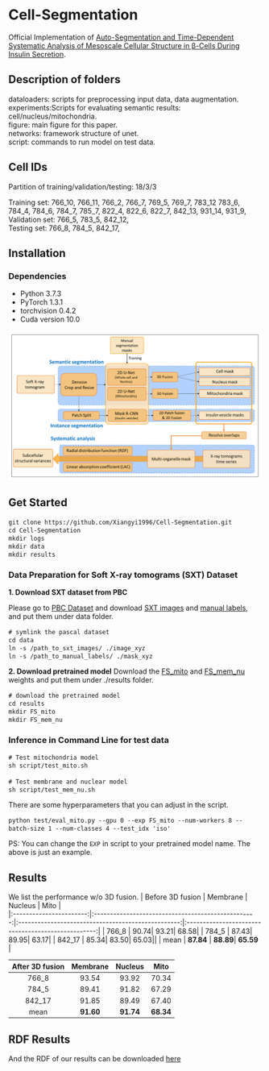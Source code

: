 # Cell-Segmentation
Official Implementation of [Auto-Segmentation and Time-Dependent Systematic Analysis of Mesoscale Cellular Structure in β-Cells During Insulin Secretion]().



## Description of folders
dataloaders: scripts for preprocessing input data, data augmentation.  
experiments:Scripts for evaluating semantic results: cell/nucleus/mitochondria.  
figure: main figure for this paper.  
networks: framework structure of unet.  
script: commands to run model on test data.  




## Cell IDs
Partition of training/validation/testing: 18/3/3

Training set: 766_10, 766_11, 766_2, 766_7, 769_5, 769_7, 783_12 783_6, 784_4, 784_6, 784_7, 785_7, 822_4, 822_6, 822_7, 842_13, 931_14, 931_9,   
Validation set: 766_5, 783_5, 842_12,  
Testing set: 766_8, 784_5, 842_17,  

## Installation

### Dependencies
* Python 3.7.3
* PyTorch 1.3.1
* torchvision 0.4.2
* Cuda version 10.0

![alt text](figure/Fig-1.jpg)


## Get Started
```
git clone https://github.com/Xiangyi1996/Cell-Segmentation.git
cd Cell-Segmentation
mkdir logs
mkdir data
mkdir results
```

### Data Preparation for Soft X-ray tomograms (SXT) Dataset
**1. Download SXT dataset from PBC**

Please go to [PBC Dataset](https://pbcconsortium.isrd.isi.edu/) and download [SXT images](https://drive.google.com/drive/folders/1ReftAgqdNtjqm5ZKe2rkoTYWYfz-s5vb?usp=sharing) and [manual labels](https://drive.google.com/drive/folders/1DCPRYQXFNRHMd5FFDtTr81hclttLgfC_?usp=sharing), and put them under data folder.
```
# symlink the pascal dataset
cd data
ln -s /path_to_sxt_images/ ./image_xyz
ln -s /path_to_manual_labels/ ./mask_xyz
```

**2. Download pretrained model**
Download the [FS_mito](https://drive.google.com/file/d/1RCwETRuUYfAURD8XXJ1RQVGOTIQavQuE/view?usp=sharing) 
and [FS_mem_nu](https://drive.google.com/file/d/1TRk_AWms32EFG-sqhfd4q4Td3ptmlxEp/view?usp=sharing)
weights and put them under ./results folder.
```
# download the pretrained model
cd results
mkdir FS_mito
mkdir FS_mem_nu
```

### Inference in Command Line for test data
```
# Test mitochondria model 
sh script/test_mito.sh

# Test membrane and nuclear model
sh script/test_mem_nu.sh
```
There are some hyperparameters that you can adjust in the script.

```
python test/eval_mito.py --gpu 0 --exp FS_mito --num-workers 8 --batch-size 1 --num-classes 4 --test_idx 'iso'
```
PS: You can change the ```EXP``` in script to your pretrained model name. The above is just an example.

## Results
We list the performance w/o 3D fusion.
|   Before 3D fusion | Membrane |  Nucleus  | Mito |    
|:-----------------------:|:--------------------------------------------------:|:--------------------------------------------------:|:--------------------------------------------------:|
| 766_8 | 90.74| 93.21| 68.58| 
| 784_5 | 87.43| 89.95| 63.17|
| 842_17 | 85.34| 83.50| 65.03||
| mean | **87.84** | **88.89**| **65.59** |

|    After 3D fusion | Membrane |  Nucleus  | Mito |
|:-----------------:|:-----------------:|:-----------------:|:-----------------:|
| 766_8 |93.54           |  93.92  |70.34 | 
| 784_5 | 89.41            |  91.82  | 67.29|
| 842_17 | 91.85      |  89.49  |67.40|
| mean |**91.60** |  **91.74**  |**68.34**|

## RDF Results
And the RDF of our results can be downloaded [here](https://drive.google.com/file/d/13kPjGTrzVUX43bJwBVLtZRaWDYUok9rZ/view?usp=sharing) 

<!-- ## Citation
Please consider citing our paper if the project helps your research. BibTeX reference is as follows.
```
@article{liu2020part,
  title={Part-aware Prototype Network for Few-shot Semantic Segmentation},
  author={Liu, Yongfei and Zhang, Xiangyi and Zhang, Songyang and He, Xuming},
  journal={arXiv preprint arXiv:2007.06309},
  year={2020}
}
```

## References
Part of our code are based on [PANet](https://github.com/kaixin96/PANet)
 -->
